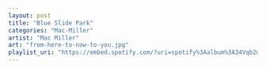 ```yaml
---
layout: post
title: "Blue Slide Park"
categories: "Mac-Miller"
artist: "Mac Miller"
art: "from-here-to-now-to-you.jpg"
playlist_uri: "https://embed.spotify.com/?uri=spotify%3Aalbum%3A34Vqb2m74NU6Pb682ymHic"
---
```


